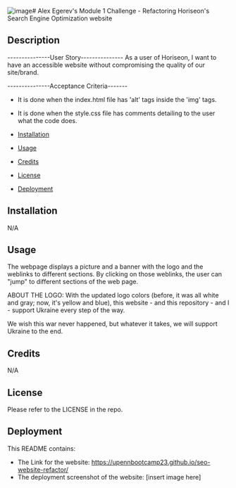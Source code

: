 ![image](https://github.com/upennbootcamp23/seo-website-refactor/assets/143010411/5e23b13f-a2ed-4ce9-8f4b-44461e6eff75)# Alex Egerev's Module 1 Challenge - Refactoring Horiseon's Search Engine Optimization website

## Description

---------------User Story---------------
As a user of Horiseon, I want to have an accessible website without compromising the quality of our site/brand.

---------------Acceptance Criteria-------
- It is done when the index.html file has 'alt' tags inside the 'img' tags.
- It is done when the style.css file has comments detailing to the user what the code does. 


- [Installation](#installation)
- [Usage](#usage)
- [Credits](#credits)
- [License](#license)
- [Deployment](#deployment)

## Installation

N/A

## Usage

The webpage displays a picture and a banner with the logo and the weblinks to different sections. By clicking on those weblinks, the user can "jump" to different sections of the web page.

ABOUT THE LOGO: With the updated logo colors (before, it was all white and gray; now, it's yellow and blue), this website - and this repository - and I - support Ukraine every step of the way. 

We wish this war never happened, but whatever it takes, we will support Ukraine to the end.

## Credits

N/A

## License

Please refer to the LICENSE in the repo.

## Deployment
This README contains:
- The Link for the website: https://upennbootcamp23.github.io/seo-website-refactor/
- The deployment screenshot of the website: [insert image here]

